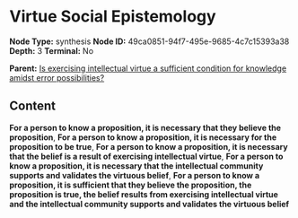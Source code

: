 # Virtue Social Epistemology

**Node Type:** synthesis
**Node ID:** 49ca0851-94f7-495e-9685-4c7c15393a38
**Depth:** 3
**Terminal:** No

**Parent:** [Is exercising intellectual virtue a sufficient condition for knowledge amidst error possibilities?](is-exercising-intellectual-virtue-a-sufficient-condition-for-knowledge-amidst-error-possibilities.md)

## Content

**For a person to know a proposition, it is necessary that they believe the proposition**, **For a person to know a proposition, it is necessary for the proposition to be true**, **For a person to know a proposition, it is necessary that the belief is a result of exercising intellectual virtue**, **For a person to know a proposition, it is necessary that the intellectual community supports and validates the virtuous belief**, **For a person to know a proposition, it is sufficient that they believe the proposition, the proposition is true, the belief results from exercising intellectual virtue and the intellectual community supports and validates the virtuous belief**
